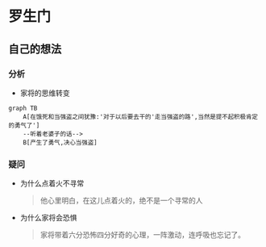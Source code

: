 # 罗生门
## 自己的想法
### 分析

* 家将的思维转变
```mermaid
graph TB
    A[在饿死和当强盗之间犹豫:'对于以后要去干的'走当强盗的路',当然是提不起积极肯定的勇气了']
    --听着老婆子的话-->
    B[产生了勇气,决心当强盗]
```

### 疑问
* 为什么点着火不寻常
    >他心里明白，在这儿点着火的，绝不是一个寻常的人

* 为什么家将会恐惧
    >家将带着六分恐怖四分好奇的心理，一阵激动，连呼吸也忘记了。
